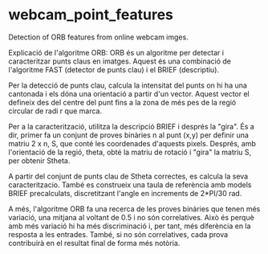 # webcam_point_features
Detection of ORB features from online webcam imges.

Explicació de l'algoritme ORB:
ORB és un algoritme per detectar i caracteritzar punts claus en imatges. Aquest és una combinació de l'algoritme FAST (detector de punts clau) i el BRIEF (descriptiu).

Per la detecció de punts clau, calcula la intensitat del punts on hi ha una cantonada i els dóna una orientació a partir d'un vector. Aquest vector el defineix des del centre del punt fins a la zona de més pes de la regió circular de radi r que marca.

Per a la caracterització, utilitza la descripció BRIEF i després la "gira". És a dir, primer fa un conjunt de proves binàries n al punt (x,y) per definir una matriu 2 x n, S, que conté les coordenades d'aquests pixels. Després, amb l'orientació de la regió, theta, obté la matriu de rotació i "gira" la matriu S, per obtenir Stheta. 

A partir del conjunt de punts clau de Stheta correctes, es calcula la seva caracteritzacio. També es construeix una taula de referència amb models BRIEF precalculats, discretitzant l'angle en increments de 2*PI/30 rad.

A més, l'algoritme ORB fa una recerca de les proves binàries que tenen més variació, una mitjana al voltant de 0.5 i no són correlatives. Això és perquè amb més variació hi ha més discriminació i, per tant, més diferència en la resposta a les entrades. També, si no són correlatives, cada prova contribuirà en el resultat final de forma més notòria.
